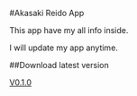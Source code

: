#Akasaki Reido App

This app have my all info inside.

I will update my app anytime.

##Download latest version

[V0.1.0](https://github.com/Akasaki-Reido/Reido-App/releases/tag/V0.1.0)
